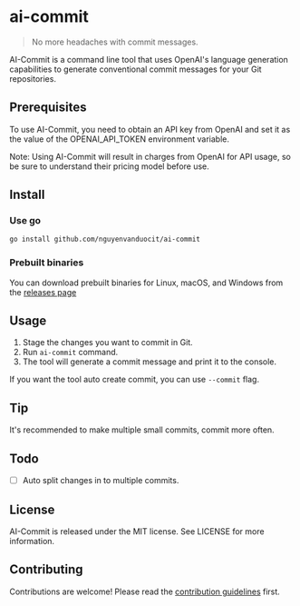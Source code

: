 # ai-commit

> No more headaches with commit messages.

AI-Commit is a command line tool that uses OpenAI's language generation capabilities to generate conventional commit messages for your Git repositories.

## Prerequisites

To use AI-Commit, you need to obtain an API key from OpenAI and set it as the value of the OPENAI_API_TOKEN environment variable.

Note: Using AI-Commit will result in charges from OpenAI for API usage, so be sure to understand their pricing model before use.

## Install

### Use go

```bash
go install github.com/nguyenvanduocit/ai-commit
```

### Prebuilt binaries

You can download prebuilt binaries for Linux, macOS, and Windows from the [releases page](https://github.com/nguyenvanduocit/ai-commit/releases)

## Usage

1. Stage the changes you want to commit in Git.
2. Run `ai-commit` command.
3. The tool will generate a commit message and print it to the console.

If you want the tool auto create commit, you can use `--commit` flag.

## Tip

It's recommended to make multiple small commits, commit more often.

## Todo

- [ ] Auto split changes in to multiple commits.

## License

AI-Commit is released under the MIT license. See LICENSE for more information.

## Contributing

Contributions are welcome! Please read the [contribution guidelines](CONTRIBUTING.md) first.
